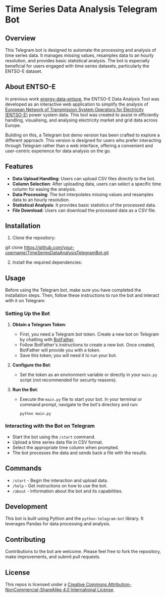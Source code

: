 # Time Series Data Analysis Telegram Bot

## Overview

This Telegram bot is designed to automate the processing and analysis of time series data. It manages missing values, resamples data to an hourly resolution, and provides basic statistical analysis. The bot is especially beneficial for users engaged with time series datasets, particularly the ENTSO-E dataset.

## About ENTSO-E

In previous work [energy-data-entsoe](https://github.com/SaM-92/energy-data-entsoe/tree/main), the ENTSO-E Data Analysis Tool was developed as an interactive web application to simplify the analysis of [European Network of Transmission System Operators for Electricity (ENTSO-E)](https://transparency.entsoe.eu/) power system data. This tool was created to assist in efficiently handling, visualising, and analysing electricity market and grid data across Europe.

Building on this, a Telegram bot demo version has been crafted to explore a different approach. This version is designed for users who prefer interacting through Telegram rather than a web interface, offering a convenient and user-centric experience for data analysis on the go.



## Features

- **Data Upload Handling**: Users can upload CSV files directly to the bot.
- **Column Selection**: After uploading data, users can select a specific time column for easing the analysis.
- **Data Processing**: The bot interpolates missing values and resamples data to an hourly resolution.
- **Statistical Analysis**: It provides basic statistics of the processed data.
- **File Download**: Users can download the processed data as a CSV file.

## Installation

1. Clone the repository:

git clone https://github.com/your-username/TimeSeriesDataAnalysisTelegramBot.git

2. Install the required dependencies:


## Usage

Before using the Telegram bot, make sure you have completed the installation steps. Then, follow these instructions to run the bot and interact with it on Telegram:

### Setting Up the Bot

1. **Obtain a Telegram Token**:
   - First, you need a Telegram bot token. Create a new bot on Telegram by chatting with [BotFather](https://t.me/botfather).
   - Follow BotFather's instructions to create a new bot. Once created, BotFather will provide you with a token.
   - Save this token; you will need it to run your bot.

2. **Configure the Bot**:
   - Set the token as an environment variable or directly in your `main.py` script (not recommended for security reasons).

3. **Run the Bot**:
   - Execute the `main.py` file to start your bot. In your terminal or command prompt, navigate to the bot's directory and run:
     ```
     python main.py
     ```
     
### Interacting with the Bot on Telegram

- Start the bot using the `/start` command.
- Upload a time series data file in CSV format.
- Select the appropriate time column when prompted.
- The bot processes the data and sends back a file with the results.

## Commands

- `/start` - Begin the interaction and upload data.
- `/help` - Get instructions on how to use the bot.
- `/about` - Information about the bot and its capabilities.

## Development

This bot is built using Python and the `python-telegram-bot` library. It leverages Pandas for data processing and analysis.

## Contributing

Contributions to the bot are welcome. Please feel free to fork the repository, make improvements, and submit pull requests.

## License

This repos is licensed under a [Creative Commons Attribution-NonCommercial-ShareAlike 4.0 International License](https://creativecommons.org/licenses/by-nc-sa/4.0/).